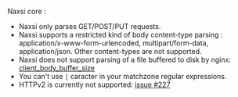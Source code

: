 Naxsi core :

  * Naxsi only parses GET/POST/PUT requests.
  * Naxsi supports a restricted kind of body content-type parsing : application/x-www-form-urlencoded, multipart/form-data, application/json. Other content-types are not supported.
  * Naxsi does not support parsing of a file buffered to disk by nginx: [client_body_buffer_size](http://nginx.org/en/docs/http/ngx_http_core_module.html#client_body_buffer_size)
  * You can't use `|` caracter in your matchzone regular expressions.
  * HTTPv2 is currently not supported: [issue #227](https://github.com/nbs-system/naxsi/issues/227 )